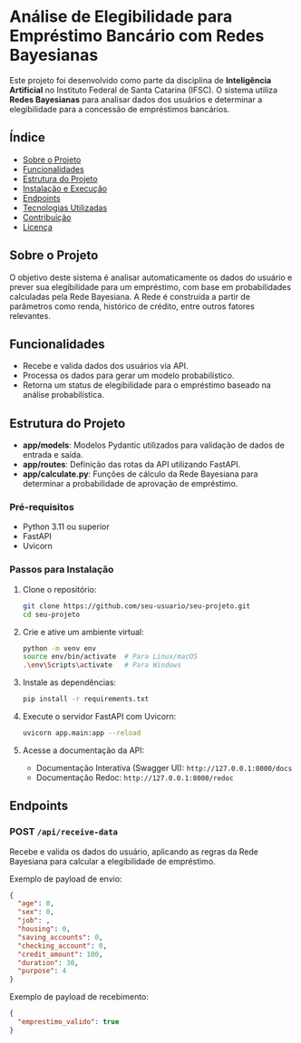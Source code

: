 # Análise de Elegibilidade para Empréstimo Bancário com Redes Bayesianas

Este projeto foi desenvolvido como parte da disciplina de **Inteligência Artificial** no Instituto Federal de Santa Catarina (IFSC). O sistema utiliza **Redes Bayesianas** para analisar dados dos usuários e determinar a elegibilidade para a concessão de empréstimos bancários.

## Índice
- [Sobre o Projeto](#sobre-o-projeto)
- [Funcionalidades](#funcionalidades)
- [Estrutura do Projeto](#estrutura-do-projeto)
- [Instalação e Execução](#instalação-e-execução)
- [Endpoints](#endpoints)
- [Tecnologias Utilizadas](#tecnologias-utilizadas)
- [Contribuição](#contribuição)
- [Licença](#licença)

## Sobre o Projeto
O objetivo deste sistema é analisar automaticamente os dados do usuário e prever sua elegibilidade para um empréstimo, com base em probabilidades calculadas pela Rede Bayesiana. A Rede é construída a partir de parâmetros como renda, histórico de crédito, entre outros fatores relevantes.

## Funcionalidades
- Recebe e valida dados dos usuários via API.
- Processa os dados para gerar um modelo probabilístico.
- Retorna um status de elegibilidade para o empréstimo baseado na análise probabilística.

## Estrutura do Projeto
- **app/models**: Modelos Pydantic utilizados para validação de dados de entrada e saída.
- **app/routes**: Definição das rotas da API utilizando FastAPI.
- **app/calculate.py**: Funções de cálculo da Rede Bayesiana para determinar a probabilidade de aprovação de empréstimo.

### Pré-requisitos
- Python 3.11 ou superior
- FastAPI
- Uvicorn

### Passos para Instalação

1. Clone o repositório:
    ```bash
    git clone https://github.com/seu-usuario/seu-projeto.git
    cd seu-projeto
    ```

2. Crie e ative um ambiente virtual:
    ```bash
    python -m venv env
    source env/bin/activate  # Para Linux/macOS
    .\env\Scripts\activate   # Para Windows
    ```

3. Instale as dependências:
    ```bash
    pip install -r requirements.txt
    ```

4. Execute o servidor FastAPI com Uvicorn:
    ```bash
    uvicorn app.main:app --reload
    ```

5. Acesse a documentação da API:
   - Documentação Interativa (Swagger UI): `http://127.0.0.1:8000/docs`
   - Documentação Redoc: `http://127.0.0.1:8000/redoc`

## Endpoints
### POST `/api/receive-data`
Recebe e valida os dados do usuário, aplicando as regras da Rede Bayesiana para calcular a elegibilidade de empréstimo.

Exemplo de payload de envio:
```json
{
  "age": 0,
  "sex": 0,
  "job": ,
  "housing": 0,
  "saving_accounts": 0,
  "checking_account": 0,
  "credit_amount": 100,
  "duration": 30,
  "purpose": 4
}
```

Exemplo de payload de recebimento:
```json
{
  "emprestimo_valido": true
}
